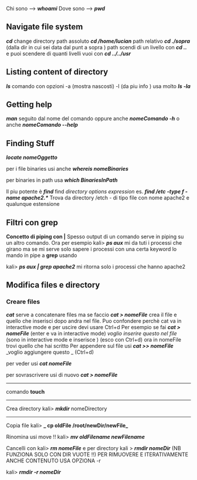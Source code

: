 Chi sono --> __*whoami*__
Dove sono --> __*pwd*__
## Navigate file system
*__cd__* change directory
	path assoluto **_cd /home/lucian_**
	path relativo __*cd ./sopra*__ (dalla dir in cui sei data dal punt  a sopra )
	path scendi di un livello con __*cd ..*__ e puoi scendere di quanti livelli vuoi con 
	**_cd ../../usr_**
## Listing content of directory

**_ls_** comando con opzioni -a (mostra nascosti) -l (da piu info ) usa molto **_ls -la_**

## Getting help

**_man_** seguito dal nome del comando 
oppure anche 
**_nomeComando -h_** o anche **_nomeComando --help_**
 
## Finding Stuff
 
**_locate nomeOggetto_**

per i file binaries usi anche 
**_whereis nomeBinaries_**
	
per binaries in path usa 
**_which BinariesInPath_**

Il piu potente è __*find*__
find *directory options expression*
es.
**_find /etc -type f -name apache2.*_**
Trova da directory /etch  - di tipo file  con nome apache2 e qualunque estensione

## Filtri con grep

**Concetto di piping con |** 
Spesso output di un comando serve in piping su un altro comando.
Ora per esempio kali> **_ps aux_** mi da tuti i processi che girano ma se mi serve solo sapere i processi con una certa keyword lo mando in pipe a **grep** usando

kali> **_ps aux | grep apache2_** mi ritorna solo i processi che hanno apache2

## Modifica files e directory

### Creare files

**_cat_** serve a concatenare files ma se faccio **_cat > nomeFile_** crea il file e quello che inserisci dopo andra nel file. Puo confondere perchè cat va in interactive mode e per uscire devi usare Ctrl+d
Per esempio se fai 
 **_cat > nomeFile_**  (enter e va in interactive mode)
 _voglio inserire questo nel file_ (sono in interactive mode e inserisce )
 (esco con Ctrl+d) 
 ora in nomeFile trovi quello che hai scritto
Per appendere sul file usi 
**_cat >> nomeFile_** 
_voglio aggiungere questo _ 
(Ctrl+d)

per veder usi 
**_cat nomeFile_**

per sovrascrivere usi di nuovo 
**_cat > nomeFile_**

-----
comando **touch**
_____
Crea directory
kali> _**mkdir**_ nomeDirectory
_______
Copia file 
kali> **_ cp oldFile /root/newDir/newFile_**

Rinomina usi move !!
kali> **_mv oldFilename newFilename_**

Cancelli con 
kali> **_rm nomeFile_**
e per directory
kali > **_rmdir nomeDir_**  (NB FUNZIONA SOLO CON DIR VUOTE !!)
PER RIMUOVERE E ITERATIVAMENTE ANCHE CONTENUTO USA OPZIONA -r

kali> **_rmdir -r nomeDir_**



